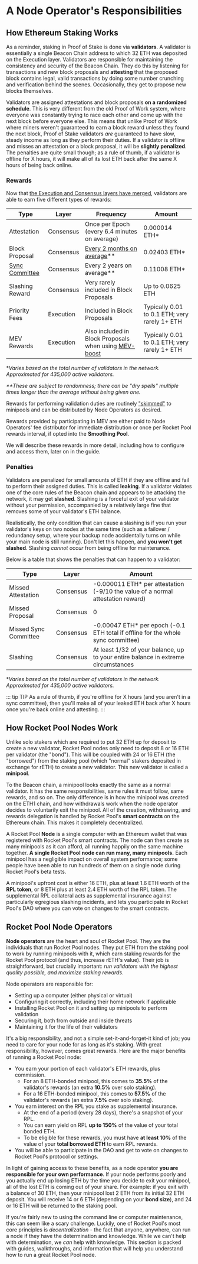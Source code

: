 # A Node Operator's Responsibilities

## How Ethereum Staking Works

As a reminder, staking in Proof of Stake is done via **validators**.
A validator is essentially a single Beacon Chain address to which 32 ETH was deposited on the Execution layer.
Validators are responsible for maintaining the consistency and security of the Beacon Chain.
They do this by listening for transactions and new block proposals and **attesting** that the proposed block contains legal, valid transactions by doing some number crunching and verification behind the scenes.
Occasionally, they get to propose new blocks themselves.

Validators are assigned attestations and block proposals **on a randomized schedule**.
This is very different from the old Proof of Work system, where everyone was constantly trying to race each other and come up with the next block before everyone else.
This means that unlike Proof of Work where miners weren't guaranteed to earn a block reward unless they found the next block, Proof of Stake validators _are_ guaranteed to have slow, steady income as long as they perform their duties.
If a validator is offline and misses an attestation or a block proposal, it will be **slightly penalized**.
The penalties are quite small though; as a rule of thumb, if a validator is offline for X hours, it will make all of its lost ETH back after the same X hours of being back online.

### Rewards

Now that [the Execution and Consensus layers have merged](https://ethereum.org/en/upgrades/merge/), validators are able to earn five different types of rewards:

| Type                                                                                          | Layer     | Frequency                                                                             | Amount                                        |
| --------------------------------------------------------------------------------------------- | --------- | ------------------------------------------------------------------------------------- | --------------------------------------------- |
| Attestation                                                                                   | Consensus | Once per Epoch (every 6.4 minutes on average)                                         | 0.000014 ETH\*                                |
| Block Proposal                                                                                | Consensus | [Every 2 months on average](https://proposalprobab.web.app/)\*\*                      | 0.02403 ETH\*                                 |
| [Sync Committee](https://github.com/ethereum/annotated-spec/blob/master/altair/sync-protocol) | Consensus | Every 2 years on average\*\*                                                          | 0.11008 ETH\*                                 |
| Slashing Reward                                                                               | Consensus | Very rarely included in Block Proposals                                               | Up to 0.0625 ETH                              |
| Priority Fees                                                                                 | Execution | Included in Block Proposals                                                           | Typically 0.01 to 0.1 ETH; very rarely 1+ ETH |
| MEV Rewards                                                                                   | Execution | Also included in Block Proposals when using [MEV-boost](https://boost.flashbots.net/) | Typically 0.01 to 0.1 ETH; very rarely 1+ ETH |

\*_Varies based on the total number of validators in the network.
Approximated for 435,000 active validators._

_\*\*These are subject to randomness; there can be "dry spells" multiple times longer than the average without being given one._

Rewards for performing validation duties are routinely ["skimmed"](./skimming) to minipools and can be distributed by
Node Operators as desired.

Rewards provided by participating in MEV are either paid to Node Operators' fee distributor for immediate distribution or
once per Rocket Pool rewards interval, if opted into the **Smoothing Pool**.

We will describe these rewards in more detail, including how to configure and access them, later on in the guide.

### Penalties

Validators are penalized for small amounts of ETH if they are offline and fail to perform their assigned duties.
This is called **leaking**.
If a validator violates one of the core rules of the Beacon chain and appears to be attacking the network, it may get **slashed**.
Slashing is a forceful exit of your validator without your permission, accompanied by a relatively large fine that removes some of your validator's ETH balance.

Realistically, the only condition that can cause a slashing is if you run your validator's keys on two nodes at the same time (such as a failover / redundancy setup, where your backup node accidentally turns on while your main node is still running).
Don't let this happen, and **you won't get slashed**.
Slashing _cannot occur_ from being offline for maintenance.

Below is a table that shows the penalties that can happen to a validator:

| Type                  | Layer     | Amount                                                                            |
| --------------------- | --------- | --------------------------------------------------------------------------------- |
| Missed Attestation    | Consensus | -0.000011 ETH\* per attestation (-9/10 the value of a normal attestation reward)  |
| Missed Proposal       | Consensus | 0                                                                                 |
| Missed Sync Committee | Consensus | -0.00047 ETH\* per epoch (-0.1 ETH total if offline for the whole sync committee) |
| Slashing              | Consensus | At least 1/32 of your balance, up to your entire balance in extreme circumstances |

\*_Varies based on the total number of validators in the network.
Approximated for 435,000 active validators._

::: tip TIP
As a rule of thumb, if you're offline for X hours (and you aren't in a sync committee), then you'll make all of your leaked ETH back after X hours once you're back online and attesting.
:::

## How Rocket Pool Nodes Work

Unlike solo stakers which are required to put 32 ETH up for deposit to create a new validator, Rocket Pool nodes only need to deposit 8 or 16 ETH per validator (the "bond").
This will be coupled with 24 or 16 ETH (the "borrowed") from the staking pool (which "normal" stakers deposited in exchange for rETH) to create a new validator.
This new validator is called a **minipool**.

To the Beacon chain, a minipool looks exactly the same as a normal validator.
It has the same responsibilities, same rules it must follow, same rewards, and so on.
The only difference is in how the minipool was created on the ETH1 chain, and how withdrawals work when the node operator decides to voluntarily exit the minipool.
All of the creation, withdrawing, and rewards delegation is handled by Rocket Pool's **smart contracts** on the Ethereum chain.
This makes it completely decentralized.

A Rocket Pool **Node** is a single computer with an Ethereum wallet that was registered with Rocket Pool's smart contracts.
The node can then create as many minipools as it can afford, all running happily on the same machine together.
**A single Rocket Pool node can run many, many minipools.**
Each minipool has a negligible impact on overall system performance; some people have been able to run hundreds of them on a single node during Rocket Pool's beta tests.

A minipool's upfront cost is either 16 ETH, plus at least 1.6 ETH worth of the **RPL token**, or 8 ETH plus at least 2.4 ETH worth of the RPL token.
The supplemental RPL collateral acts as supplemental insurance against particularly egregious slashing incidents, and lets you participate in Rocket Pool's DAO where you can vote on changes to the smart contracts.

## Rocket Pool Node Operators

**Node operators** are the heart and soul of Rocket Pool.
They are the individuals that run Rocket Pool nodes.
They put ETH from the staking pool to work by running minipools with it, which earn staking rewards for the Rocket Pool protocol (and thus, increase rETH's value).
Their job is straightforward, but crucially important: _run validators with the highest quality possible, and maximize staking rewards_.

Node operators are responsible for:

- Setting up a computer (either physical or virtual)
- Configuring it correctly, including their home network if applicable
- Installing Rocket Pool on it and setting up minipools to perform validation
- Securing it, both from outside and inside threats
- Maintaining it for the life of their validators

It's a big responsibility, and not a simple set-it-and-forget-it kind of job; you need to care for your node for as long as it's staking.
With great responsibility, however, comes great rewards.
Here are the major benefits of running a Rocket Pool node:

- You earn your portion of each validator's ETH rewards, plus commission.
  - For an 8 ETH-bonded minipool, this comes to **35.5%** of the validator's rewards (an extra **10.5%** over solo staking).
  - For a 16 ETH-bonded minipool, this comes to **57.5%** of the validator's rewards (an extra **7.5%** over solo staking).
- You earn interest on the RPL you stake as supplemental insurance.
  - At the end of a period (every 28 days), there's a snapshot of your RPL.
  - You can earn yield on RPL **up to 150%** of the value of your total bonded ETH.
  - To be eligible for these rewards, you must have **at least 10%** of the value of your **total borrowed ETH** to earn RPL rewards.
- You will be able to participate in the DAO and get to vote on changes to Rocket Pool's protocol or settings.

In light of gaining access to these benefits, as a node operator **you are responsible for your own performance**.
If your node performs poorly and you actually end up losing ETH by the time you decide to exit your minipool, all of the lost ETH is coming out of your share.
For example: if you exit with a balance of 30 ETH, then your minipool lost 2 ETH from its initial 32 ETH deposit.
You will receive 14 or 6 ETH (depending on your **bond size**), and 24 or 16 ETH will be returned to the staking pool.

If you're fairly new to using the command line or computer maintenance, this can seem like a scary challenge.
Luckily, one of Rocket Pool's most core principles is _decentralization_ - the fact that anyone, anywhere, can run a node if they have the determination and knowledge.
While we can't help with determination, we _can_ help with knowledge.
This section is packed with guides, walkthroughs, and information that will help you understand how to run a great Rocket Pool node.
